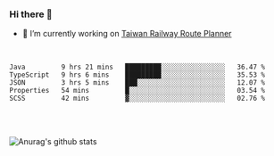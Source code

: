 ### Hi there 👋

- 🔭 I’m currently working on [Taiwan Railway Route Planner](https://github.com/Taiwan-Railway-Route-Planner)

<br/>

<!--START_SECTION:waka-->
```text
Java         9 hrs 21 mins   █████████░░░░░░░░░░░░░░░░   36.47 % 
TypeScript   9 hrs 6 mins    █████████░░░░░░░░░░░░░░░░   35.53 % 
JSON         3 hrs 5 mins    ███░░░░░░░░░░░░░░░░░░░░░░   12.07 % 
Properties   54 mins         █░░░░░░░░░░░░░░░░░░░░░░░░   03.54 % 
SCSS         42 mins         ▓░░░░░░░░░░░░░░░░░░░░░░░░   02.76 % 
```
<!--END_SECTION:waka-->

<br/>
<br/>

![Anurag's github stats](https://github-readme-stats.vercel.app/api?username=DepickereSven&show_icons=true&theme=tokyonight)



<!--
**DepickereSven/DepickereSven** is a ✨ _special_ ✨ repository because its `README.md` (this file) appears on your GitHub profile.

Here are some ideas to get you started:

- 🔭 I’m currently working on ...
- 🌱 I’m currently learning ...
- 👯 I’m looking to collaborate on ...
- 🤔 I’m looking for help with ...
- 💬 Ask me about ...
- 📫 How to reach me: ...
- 😄 Pronouns: ...
- ⚡ Fun fact: ...
-->
